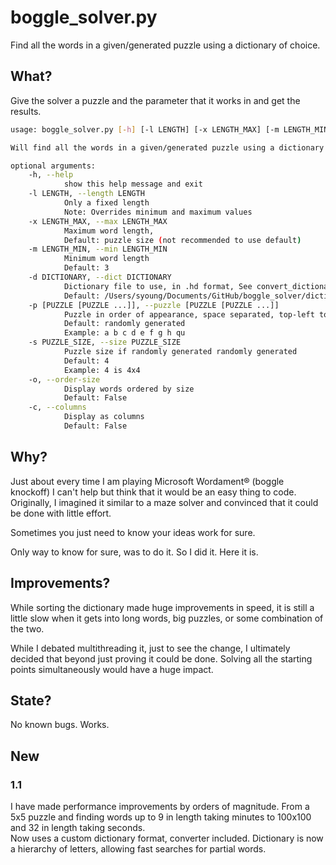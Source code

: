 # boggle_solver.py

Find all the words in a given/generated puzzle using a dictionary of choice.

## What?

Give the solver a puzzle and the parameter that it works in and get the results.

```bash
usage: boggle_solver.py [-h] [-l LENGTH] [-x LENGTH_MAX] [-m LENGTH_MIN] [-d DICTIONARY] [-p [PUZZLE [PUZZLE ...]]] [-s PUZZLE_SIZE] [-o] [-c]

Will find all the words in a given/generated puzzle using a dictionary of choice.

optional arguments:
    -h, --help
            show this help message and exit
    -l LENGTH, --length LENGTH
            Only a fixed length
            Note: Overrides minimum and maximum values
    -x LENGTH_MAX, --max LENGTH_MAX
            Maximum word length,
            Default: puzzle size (not recommended to use default)
    -m LENGTH_MIN, --min LENGTH_MIN
            Minimum word length
            Default: 3
    -d DICTIONARY, --dict DICTIONARY
            Dictionary file to use, in .hd format, See convert_dictionary.py
            Default: /Users/syoung/Documents/GitHub/boggle_solver/dictionary.hd
    -p [PUZZLE [PUZZLE ...]], --puzzle [PUZZLE [PUZZLE ...]]
            Puzzle in order of appearance, space separated, top-left to bottom-right
            Default: randomly generated
            Example: a b c d e f g h qu
    -s PUZZLE_SIZE, --size PUZZLE_SIZE
            Puzzle size if randomly generated randomly generated
            Default: 4
            Example: 4 is 4x4
    -o, --order-size
            Display words ordered by size
            Default: False
    -c, --columns
            Display as columns
            Default: False
```

## Why?
Just about every time I am playing Microsoft Wordament® (boggle knockoff) I can't help but think that it would be an easy thing to code.  Originally, I imagined it similar to a maze solver and convinced that it could be done with little effort.

Sometimes you just need to know your ideas work for sure.

Only way to know for sure, was to do it.  So I did it.  Here it is.

## Improvements?
While sorting the dictionary made huge improvements in speed, it is still a little slow when it gets into long words, big puzzles, or some combination of the two.

While I debated multithreading it, just to see the change, I ultimately decided that beyond just proving it could be done.  Solving all the starting points simultaneously would have a huge impact.

## State?
No known bugs.  Works.

## New
### 1.1
I have made performance improvements by orders of magnitude.  From a 5x5 puzzle and finding words up to 9 in length taking minutes to 100x100 and 32 in length taking seconds.\
Now uses a custom dictionary format, converter included.  Dictionary is now a hierarchy of letters, allowing fast searches for partial words.
